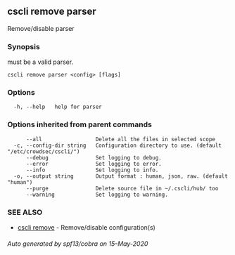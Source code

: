 ## cscli remove parser

Remove/disable parser

### Synopsis

<config> must be a valid parser.

```
cscli remove parser <config> [flags]
```

### Options

```
  -h, --help   help for parser
```

### Options inherited from parent commands

```
      --all                 Delete all the files in selected scope
  -c, --config-dir string   Configuration directory to use. (default "/etc/crowdsec/cscli/")
      --debug               Set logging to debug.
      --error               Set logging to error.
      --info                Set logging to info.
  -o, --output string       Output format : human, json, raw. (default "human")
      --purge               Delete source file in ~/.cscli/hub/ too
      --warning             Set logging to warning.
```

### SEE ALSO

* [cscli remove](cscli_remove.md)	 - Remove/disable configuration(s)

###### Auto generated by spf13/cobra on 15-May-2020

